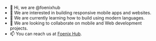 - 👋 Hi, we are @foenixhub
- 👀 We are interested in building responsive mobile apps and websites.
- 🌱 We are currently learning how to build using modern languages.
- 💞️ We are looking to collaborate on mobile and Web development projects.
- 📫 You can reach us at [Foenix Hub](www.foenixhub.com).

<!---
foenixhub/foenixhub is a ✨ special ✨ repository because its `README.md` (this file) appears on your GitHub profile.
You can click the Preview link to take a look at your changes.
--->
